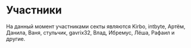 # Участники

На данный момент участниками секты являются
Kirbo, intbyte, Артём, Данила, Ваня, стульчик, gavrix32, Влад, Ибремус, Лёша, Рафаил и другие. 
